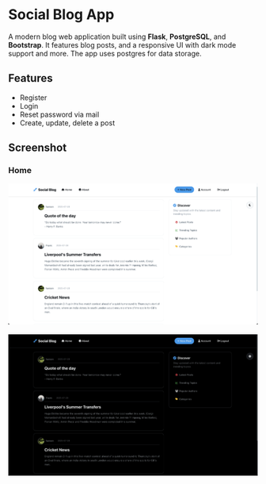 # Social Blog App 

A modern blog web application built using **Flask**, **PostgreSQL**, and **Bootstrap**. It features blog posts, and a responsive UI with dark mode support and more. The app uses postgres for data storage.

## Features

- Register
- Login
- Reset password via mail
- Create, update, delete a post

## Screenshot

### Home
![Home Page](<screenshot/home page light.png>)
&nbsp;
![Home Page](<screenshot/home page dark.png>)